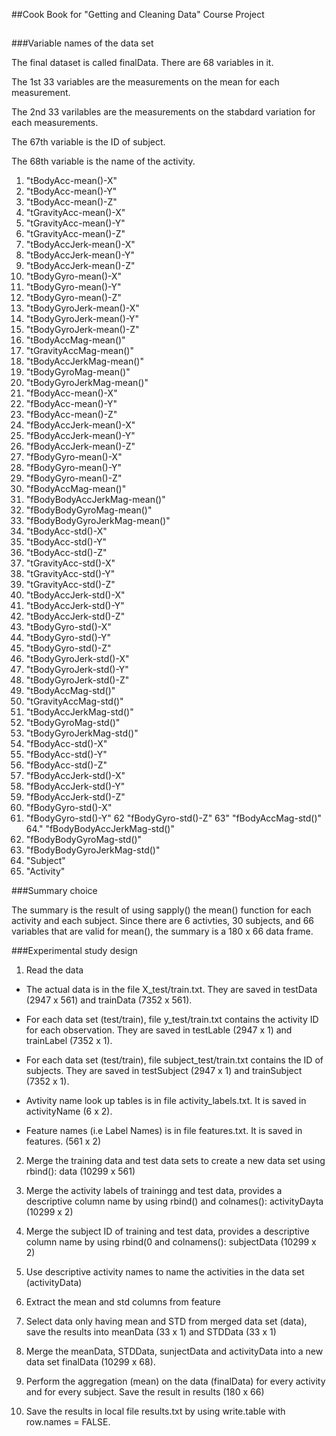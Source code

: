 ##Cook Book for "Getting and Cleaning Data" Course Project
##

###Variable names of the data set

The final dataset is called finalData. There are 68 variables in it.

The 1st 33 variables are the measurements on the mean for each measurement.

The 2nd 33 varilables are the measurements on the stabdard variation for each measurements.

The 67th variable is the ID of subject.

The 68th variable is the name of the activity.

1. "tBodyAcc-mean()-X"
2. "tBodyAcc-mean()-Y"
3. "tBodyAcc-mean()-Z"
4. "tGravityAcc-mean()-X"
5. "tGravityAcc-mean()-Y"
6. "tGravityAcc-mean()-Z"
7. "tBodyAccJerk-mean()-X"
8. "tBodyAccJerk-mean()-Y"
9. "tBodyAccJerk-mean()-Z"
10. "tBodyGyro-mean()-X"
11. "tBodyGyro-mean()-Y"
12. "tBodyGyro-mean()-Z"
13. "tBodyGyroJerk-mean()-X"
14. "tBodyGyroJerk-mean()-Y"
15. "tBodyGyroJerk-mean()-Z"
16. "tBodyAccMag-mean()"
16. "tGravityAccMag-mean()"
18. "tBodyAccJerkMag-mean()"
19. "tBodyGyroMag-mean()"
20. "tBodyGyroJerkMag-mean()"
21. "fBodyAcc-mean()-X"
22. "fBodyAcc-mean()-Y"
23. "fBodyAcc-mean()-Z"
24. "fBodyAccJerk-mean()-X"
25. "fBodyAccJerk-mean()-Y"
26. "fBodyAccJerk-mean()-Z"
27. "fBodyGyro-mean()-X"
28. "fBodyGyro-mean()-Y"
29. "fBodyGyro-mean()-Z"
30. "fBodyAccMag-mean()"
31. "fBodyBodyAccJerkMag-mean()"
32. "fBodyBodyGyroMag-mean()"
33. "fBodyBodyGyroJerkMag-mean()"
34. "tBodyAcc-std()-X"
35. "tBodyAcc-std()-Y"
36. "tBodyAcc-std()-Z"
37. "tGravityAcc-std()-X"
38. "tGravityAcc-std()-Y"
39. "tGravityAcc-std()-Z"
40. "tBodyAccJerk-std()-X"
41. "tBodyAccJerk-std()-Y"
42. "tBodyAccJerk-std()-Z"
43. "tBodyGyro-std()-X"
44. "tBodyGyro-std()-Y"
45. "tBodyGyro-std()-Z"
46. "tBodyGyroJerk-std()-X"
47. "tBodyGyroJerk-std()-Y"
48. "tBodyGyroJerk-std()-Z"
49. "tBodyAccMag-std()"
50. "tGravityAccMag-std()"
51. "tBodyAccJerkMag-std()"
52. "tBodyGyroMag-std()"
53. "tBodyGyroJerkMag-std()"
54. "fBodyAcc-std()-X"
55. "fBodyAcc-std()-Y"
56. "fBodyAcc-std()-Z"
57. "fBodyAccJerk-std()-X"
58. "fBodyAccJerk-std()-Y"
59. "fBodyAccJerk-std()-Z"
60. "fBodyGyro-std()-X"
61. "fBodyGyro-std()-Y"
62 "fBodyGyro-std()-Z"
63" "fBodyAccMag-std()"
64." "fBodyBodyAccJerkMag-std()"
65. "fBodyBodyGyroMag-std()"
66. "fBodyBodyGyroJerkMag-std()"
67. "Subject"
68. "Activity"

###Summary choice

The summary is the result of using sapply() the mean() function for each activity and each subject.
Since there are 6 activties, 30 subjects, and 66 variables that are valid for mean(), the summary is a 180 x 66 data frame. 

###Experimental study design

1. Read the data

* The actual data is in the file X_test/train.txt. They are saved in testData (2947 x 561) and trainData (7352 x 561).

* For each data set (test/train), file y_test/train.txt contains the activity ID for each observation. They are saved in testLable (2947 x 1) and trainLabel (7352 x 1). 

* For each data set (test/train), file subject_test/train.txt contains the ID of subjects. They are saved in testSubject (2947 x 1) and trainSubject (7352 x 1). 

* Avtivity name look up tables is in file activity_labels.txt. It is saved in activityName (6 x 2).

* Feature names (i.e Label Names) is in file features.txt. It is saved in features. (561 x 2)

2. Merge the training data and test data sets to create a new data set using rbind(): data (10299 x 561)

3. Merge the activity labels of trainingg and test data, provides a descriptive column name by using rbind() and colnames(): activityDayta (10299 x 2)

4. Merge the subject ID of training and test data, provides a descriptive column name by using rbind(0 and colnamens(): subjectData (10299 x 2)

5. Use descriptive activity names to name the activities in the data set (activityData)

6. Extract the mean and std columns from feature 

7. Select data only having mean and STD from merged data set (data), save the results into meanData (33 x 1) and STDData (33 x 1)

8. Merge the meanData, STDData, sunjectData and activityData into a new data set finalData (10299 x 68).

9. Perform the aggregation (mean) on the data (finalData) for every activity and for every subject. Save the result in results (180 x 66)

10. Save the results in local file results.txt by using write.table with row.names = FALSE.
